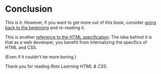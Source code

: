 # Conclusion

This is it. However, if you want to get more out of this book, consider [going back to the beginning](#toc-html) and re-reading it.

This is another [reference to the HTML specification](https://html.spec.whatwg.org/multipage/introduction.html#how-to-read-this-specification): The idea behind it is that as a web developer, you benefit from internalizing the specifics of HTML and CSS.

(Even if it couldn’t be more boring.)

Thank you for reading _Rote Learning HTML & CSS_.